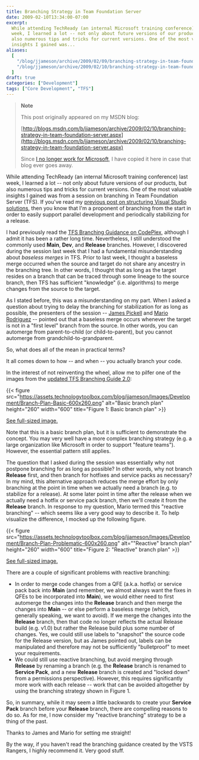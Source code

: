 ```yaml
---
title: Branching Strategy in Team Foundation Server
date: 2009-02-10T13:34:00-07:00
excerpt:
  While attending TechReady (an internal Microsoft training conference) last
  week, I learned a lot -- not only about future versions of our products, but
  also numerous tips and tricks for current versions. One of the most valuable
  insights I gained was...
aliases:
  [
    "/blog/jjameson/archive/2009/02/09/branching-strategy-in-team-foundation-server.aspx",
    "/blog/jjameson/archive/2009/02/10/branching-strategy-in-team-foundation-server.aspx",
  ]
draft: true
categories: ["Development"]
tags: ["Core Development", "TFS"]
---
```


> **Note**
>
> This post originally appeared on my MSDN blog:
>
> [http://blogs.msdn.com/b/jjameson/archive/2009/02/10/branching-strategy-in-team-foundation-server.aspx](http://blogs.msdn.com/b/jjameson/archive/2009/02/10/branching-strategy-in-team-foundation-server.aspx)
>
> Since
> [I no longer work for Microsoft](/blog/jjameson/2011/09/02/last-day-with-microsoft),
> I have copied it here in case that blog ever goes away.

While attending TechReady (an internal Microsoft training conference) last week,
I learned a lot -- not only about future versions of our products, but also
numerous tips and tricks for current versions. One of the most valuable insights
I gained was from a session on branching in Team Foundation Server (TFS). If
you've read my
[previous post on structuring Visual Studio solutions](/blog/jjameson/2007/04/18/structure-visual-studio-solutions),
then you know that I'm a proponent of branching from the start in order to
easily support parallel development and periodically stabilizing for a release.

I had previously read the
[TFS Branching Guidance on CodePlex](http://www.codeplex.com/BranchingGuidance),
although I admit it has been a rather long time. Nevertheless, I still
understood the commonly used **Main**, **Dev**, and **Release** branches.
However, I discovered during the session last week that I had a fundamental
misunderstanding about *baseless merges* in TFS. Prior to last week, I thought a
baseless merge occurred when the source and target do not share any ancestry in
the branching tree. In other words, I thought that as long as the target resides
on a branch that can be traced through some lineage to the source branch, then
TFS has sufficient "knowledge" (i.e. algorithms) to merge changes from the
source to the target.

As I stated before, this was a misunderstanding on my part. When I asked a
question about trying to delay the branching for stabilization for as long as
possible, the presenters of the session --
[James Pickell](http://blogs.msdn.com/jampick) and
[Mario Rodriguez](http://blogs.msdn.com/mrod) -- pointed out that a baseless
merge occurs whenever the target is not in a "first level" branch from the
source. In other words, you can automerge from parent-to-child (or
child-to-parent), but you cannot automerge from grandchild-to-grandparent.

So, what does all of the mean in practical terms?

It all comes down to how -- and when -- you actually branch your code.

In the interest of not reinventing the wheel, allow me to pilfer one of the
images from the
[updated TFS Branching Guide 2.0](http://www.codeplex.com/TFSBranchingGuideII):

{{< figure
src="https://assets.technologytoolbox.com/blog/jjameson/Images/Development/Branch-Plan-Basic-600x260.png"
alt="Basic branch plan" height="260" width="600"
title="Figure 1: Basic branch plan" >}}

[See full-sized image.](https://assets.technologytoolbox.com/blog/jjameson/Images/Development/Branch-Plan-Basic-820x356.png)

Note that this is a basic branch plan, but it is sufficient to demonstrate the
concept. You may very well have a more complex branching strategy (e.g. a large
organization like Microsoft in order to support "feature teams"). However, the
essential pattern still applies.

The question that I asked during the session was essentially why not postpone
branching for as long as possible? In other words, why not branch **Release**
first, and then branch for hotfixes and service packs as necessary? In my mind,
this alternative approach reduces the merge effort by only branching at the
point in time when we actually need a branch (e.g. to stabilize for a release).
At some later point in time after the release when we actually need a hotfix or
service pack branch, then we'll create it from the **Release** branch. In
response to my question, Mario termed this "reactive branching" -- which seems
like a very good way to describe it. To help visualize the difference, I mocked
up the following figure.

{{< figure
src="https://assets.technologytoolbox.com/blog/jjameson/Images/Development/Branch-Plan-Problematic-600x260.png"
alt="\"Reactive\" branch plan" height="260" width="600"
title="Figure 2: \"Reactive\" branch plan" >}}

[See full-sized image.](https://assets.technologytoolbox.com/blog/jjameson/Images/Development/Branch-Plan-Problematic-820x356.png)

There are a couple of significant problems with reactive branching:

- In order to merge code changes from a QFE (a.k.a. hotfix) or service pack back
  into **Main** (and remember, we almost always want the fixes in QFEs to be
  incorporated into **Main**), we would either need to first automerge the
  changes into the **Release** branch and then merge the changes into **Main**
  -- or else perform a baseless merge (which, generally speaking, we want to
  avoid). If we merge the changes into the **Release** branch, then that code no
  longer reflects the actual Release build (e.g. v1.0) but rather the Release
  build plus some number of changes. Yes, we could still use labels to
  "snapshot" the source code for the Release version, but as James pointed out,
  labels can be manipulated and therefore may not be sufficiently "bulletproof"
  to meet your requirements.
- We could still use reactive branching, but avoid merging through **Release**
  by renaming a branch (e.g. the **Release** branch is renamed to **Service
  Pack**, and a new **Release** branch is created and "locked down" from a
  permissions perspective). However, this requires significantly more work with
  each release -- work that can be avoided altogether by using the branching
  strategy shown in Figure 1.

So, in summary, while it may seem a little backwards to create your **Service
Pack** branch before your **Release** branch, there are compelling reasons to do
so. As for me, I now consider my "reactive branching" strategy to be a thing of
the past.

Thanks to James and Mario for setting me straight!

By the way, if you haven't read the branching guidance created by the VSTS
Rangers, I highly recommend it. Very good stuff.

